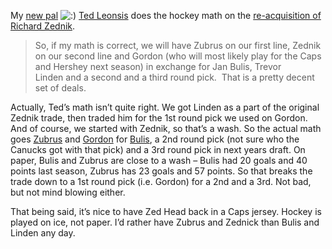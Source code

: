 My [new pal](http://devhawk.net/2006/07/06/Meeting+Ted+Leonsis.aspx)
![:)](http://devhawk.net/wp-includes/images/smilies/icon_smile.gif) [Ted
Leonsis](http://ted.aol.com/index.php?id=300) does the hockey math on
the [re-acquisition of Richard
Zednik](http://www.washingtoncaps.com/news/news.asp?story_id=4117).

> So, if my math is correct, we will have Zubrus on our first line,
> Zednik on our second line and Gordon (who will most likely play for
> the Caps and Hershey next season) in exchange for Jan Bulis, Trevor
> Linden and a second and a third round pick.  That is a pretty decent
> set of deals.

Actually, Ted’s math isn’t quite right. We got Linden as a part of the
original Zednik trade, then traded him for the 1st round pick we used on
Gordon. And of course, we started with Zednik, so that’s a wash. So the
actual math goes
[Zubrus](http://sports.espn.go.com/nhl/players/profile?statsId=1485) and
[Gordon](http://sports.espn.go.com/nhl/players/profile?statsId=3170) for
[Bulis](http://sports.espn.go.com/nhl/players/profile?statsId=1648), a
2nd round pick (not sure who the Canucks got with that pick) and a 3rd
round pick in next years draft. On paper, Bulis and Zubrus are close to
a wash – Bulis had 20 goals and 40 points last season, Zubrus has 23
goals and 57 points. So that breaks the trade down to a 1st round pick
(i.e. Gordon) for a 2nd and a 3rd. Not bad, but not mind blowing either.

That being said, it’s nice to have Zed Head back in a Caps jersey.
Hockey is played on ice, not paper. I’d rather have Zubrus and Zednick
than Bulis and Linden any day.
